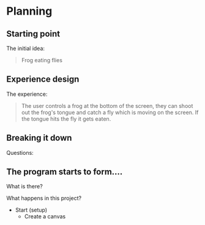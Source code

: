 # Planning

## Starting point

The initial idea:

> Frog eating flies

## Experience design

The experience:

> The user controls a frog at the bottom of the screen, they can shoot out the frog's tongue and catch a fly which is moving on the screen. If the tongue hits the fly it gets eaten.

## Breaking it down


Questions:



## The program starts to form....

What is there?


What happens in this project?

- Start (setup)
    - Create a canvas
    


